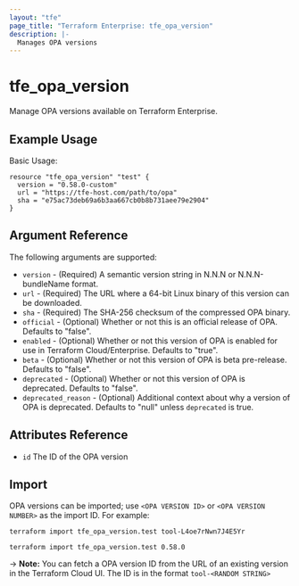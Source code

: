 ```yaml
---
layout: "tfe"
page_title: "Terraform Enterprise: tfe_opa_version"
description: |-
  Manages OPA versions
---
```


# tfe_opa_version

Manage OPA versions available on Terraform Enterprise.

## Example Usage

Basic Usage:

```hcl
resource "tfe_opa_version" "test" {
  version = "0.58.0-custom"
  url = "https://tfe-host.com/path/to/opa"
  sha = "e75ac73deb69a6b3aa667cb0b8b731aee79e2904"
}
```

## Argument Reference

The following arguments are supported:

* `version` - (Required) A semantic version string in N.N.N or N.N.N-bundleName format.
* `url` - (Required) The URL where a 64-bit Linux binary of this version can be downloaded.
* `sha` - (Required) The SHA-256 checksum of the compressed OPA binary.
* `official` - (Optional) Whether or not this is an official release of OPA. Defaults to "false".
* `enabled` - (Optional) Whether or not this version of OPA is enabled for use in Terraform Cloud/Enterprise. Defaults to "true".
* `beta` - (Optional) Whether or not this version of OPA is beta pre-release. Defaults to "false".
* `deprecated` - (Optional) Whether or not this version of OPA is deprecated. Defaults to "false".
* `deprecated_reason` - (Optional) Additional context about why a version of OPA is deprecated. Defaults to "null" unless `deprecated` is true.

## Attributes Reference

* `id` The ID of the OPA version

## Import

OPA versions can be imported; use `<OPA VERSION ID>` or `<OPA VERSION NUMBER>` as the import ID. For example:

```shell
terraform import tfe_opa_version.test tool-L4oe7rNwn7J4E5Yr
```

```shell
terraform import tfe_opa_version.test 0.58.0
```

-> **Note:** You can fetch a OPA version ID from the URL of an existing version in the Terraform Cloud UI. The ID is in the format `tool-<RANDOM STRING>`
